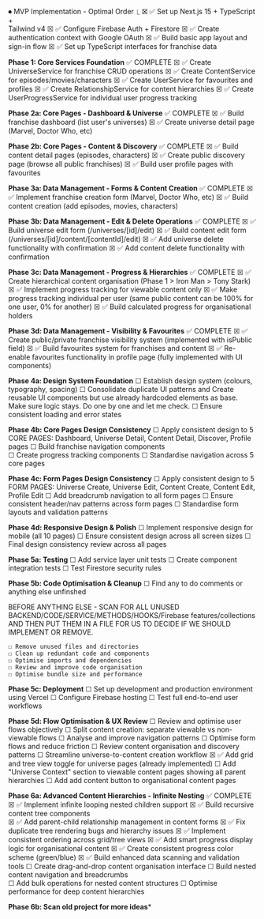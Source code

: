 ⏺ MVP Implementation - Optimal Order
  ⎿ ☒ ✅ Set up Next.js 15 + TypeScript +          
      Tailwind v4
    ☒ ✅ Configure Firebase Auth + Firestore
    ☒ ✅ Create authentication context with 
      Google OAuth
    ☒ ✅ Build basic app layout and sign-in flow
    ☒ ✅ Set up TypeScript interfaces for 
      franchise data

**Phase 1: Core Services Foundation** ✅ COMPLETE
    ☒ ✅ Create UniverseService for franchise CRUD
      operations
    ☒ ✅ Create ContentService for
      episodes/movies/characters
    ☒ ✅ Create UserService for favourites and
      profiles
    ☒ ✅ Create RelationshipService for content
      hierarchies
    ☒ ✅ Create UserProgressService for individual
      user progress tracking

**Phase 2a: Core Pages - Dashboard & Universe** ✅ COMPLETE
    ☒ ✅ Build franchise dashboard (list user's
      universes)
    ☒ ✅ Create universe detail page (Marvel, Doctor
      Who, etc)

**Phase 2b: Core Pages - Content & Discovery** ✅ COMPLETE
    ☒ ✅ Build content detail pages (episodes,
      characters)
    ☒ ✅ Create public discovery page (browse all
      public franchises)
    ☒ ✅ Build user profile pages with favourites

**Phase 3a: Data Management - Forms & Content Creation** ✅ COMPLETE
    ☒ ✅ Implement franchise creation form (Marvel,
      Doctor Who, etc)
    ☒ ✅ Build content creation (add episodes,
      movies, characters)

**Phase 3b: Data Management - Edit & Delete Operations** ✅ COMPLETE
    ☒ ✅ Build universe edit form (/universes/[id]/edit)
    ☒ ✅ Build content edit form (/universes/[id]/content/[contentId]/edit)
    ☒ ✅ Add universe delete functionality with confirmation
    ☒ ✅ Add content delete functionality with confirmation

**Phase 3c: Data Management - Progress & Hierarchies** ✅ COMPLETE
    ☒ ✅ Create hierarchical content organisation
      (Phase 1 > Iron Man > Tony Stark)
    ☒ ✅ Implement progress tracking for viewable
      content only
    ☒ ✅ Make progress tracking individual per user 
      (same public content can be 100% for one user, 0% for another)
    ☒ ✅ Build calculated progress for
      organisational holders

**Phase 3d: Data Management - Visibility & Favourites** ✅ COMPLETE
    ☒ ✅ Create public/private franchise visibility
      system (implemented with isPublic field)
    ☒ ✅ Build favourites system for franchises and
      content
    ☒ ✅ Re-enable favourites functionality in profile page
      (fully implemented with UI components)

**Phase 4a: Design System Foundation**
    ☐ Establish design system (colours, typography, spacing)
    ☐ Consolidate duplicate UI patterns and Create reusable UI components but use already hardcoded elements as base. Make sure logic stays. Do one by one and let me check.
    ☐ Ensure consistent loading and error states

**Phase 4b: Core Pages Design Consistency** 
    ☐ Apply consistent design to 5 CORE PAGES: Dashboard, Universe Detail, Content Detail, Discover, Profile pages
    ☐ Build franchise navigation components  
    ☐ Create progress tracking components
    ☐ Standardise navigation across 5 core pages

**Phase 4c: Form Pages Design Consistency**
    ☐ Apply consistent design to 5 FORM PAGES: Universe Create, Universe Edit, Content Create, Content Edit, Profile Edit
    ☐ Add breadcrumb navigation to all form pages
    ☐ Ensure consistent header/nav patterns across form pages
    ☐ Standardise form layouts and validation patterns

**Phase 4d: Responsive Design & Polish**
    ☐ Implement responsive design for mobile (all 10 pages)
    ☐ Ensure consistent design across all screen sizes
    ☐ Final design consistency review across all pages

**Phase 5a: Testing**
    ☐ Add service layer unit tests
    ☐ Create component integration tests
    ☐ Test Firestore security rules

**Phase 5b: Code Optimisation & Cleanup**
     ☐ Find any to do comments or anything else unfinshed


 BEFORE ANYTHING ELSE - SCAN FOR ALL UNUSED BACKEND/CODE/SERVICE/METHODS/HOOKS/Firebase features/collections AND THEN PUT THEM IN A FILE FOR US TO DECIDE IF WE SHOULD IMPLEMENT OR REMOVE.

    ☐ Remove unused files and directories
    ☐ Clean up redundant code and components
    ☐ Optimise imports and dependencies
    ☐ Review and improve code organisation
    ☐ Optimise bundle size and performance

**Phase 5c: Deployment**
    ☐ Set up development and production environment using Vercel
    ☐ Configure Firebase hosting
    ☐ Test full end-to-end user workflows

**Phase 5d: Flow Optimisation & UX Review**
    ☐ Review and optimise user flows objectively
    ☐ Split content creation: separate viewable vs non-viewable flows
    ☐ Analyse and improve navigation patterns
    ☐ Optimise form flows and reduce friction
    ☐ Review content organisation and discovery patterns
    ☐ Streamline universe-to-content creation workflow
    ☒ ✅ Add grid and tree view toggle for universe pages (already implemented)
    ☐ Add "Universe Context" section to viewable content pages showing all parent hierarchies
    ☐ Add add content button to organisational content pages

**Phase 6a: Advanced Content Hierarchies - Infinite Nesting** ✅ COMPLETE
    ☒ ✅ Implement infinite looping nested children support
    ☒ ✅ Build recursive content tree components  
    ☒ ✅ Add parent-child relationship management in content forms
    ☒ ✅ Fix duplicate tree rendering bugs and hierarchy issues
    ☒ ✅ Implement consistent ordering across grid/tree views
    ☒ ✅ Add smart progress display logic for organisational content
    ☒ ✅ Create consistent progress color scheme (green/blue)
    ☒ ✅ Build enhanced data scanning and validation tools
    ☐ Create drag-and-drop content organisation interface
    ☐ Build nested content navigation and breadcrumbs  
    ☐ Add bulk operations for nested content structures
    ☐ Optimise performance for deep content hierarchies

**Phase 6b: Scan old project for more ideas***